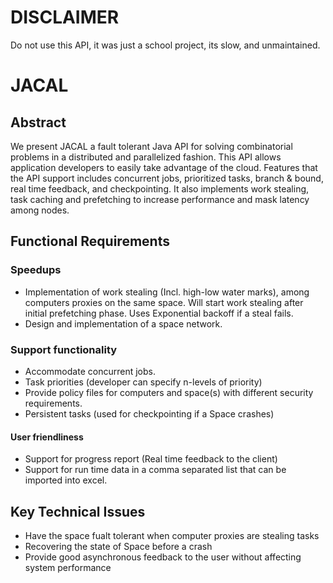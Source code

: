 # DISCLAIMER
Do not use this API, it was just a school project, its slow, and unmaintained.

JACAL 
=====

Abstract
--------
We present JACAL a fault tolerant Java API for solving combinatorial problems in a distributed and parallelized fashion. This API allows application developers to easily take advantage of the cloud. Features that the API support includes concurrent jobs, prioritized tasks, branch & bound, real time feedback, and checkpointing. It also implements work stealing, task caching and prefetching to increase performance and mask latency among nodes.

Functional Requirements
-----------------------
### Speedups
* Implementation of work stealing (Incl. high-low water marks), among computers proxies on the same space. Will start work stealing after initial prefetching phase. Uses Exponential backoff if a steal fails. 
* Design and implementation of a space network. 

### Support functionality
* Accommodate concurrent jobs. 
* Task priorities (developer can specify n-levels of priority)
* Provide policy files for computers and space(s) with different security requirements.
* Persistent tasks (used for checkpointing if a Space crashes)


#### User friendliness
 * Support for progress report (Real time feedback to the client)
 * Support for run time data in a comma separated list that can be imported into excel.

Key Technical Issues
--------------------
* Have the space fualt tolerant when computer proxies are stealing tasks
* Recovering the state of Space before a crash
* Provide good asynchronous feedback to the user without affecting system performance 
